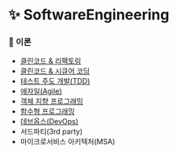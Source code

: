 # ✨ SoftwareEngineering

### 📌 이론

- [클린코드 & 리팩토링](https://github.com/SeoYeonBae/CS_study/blob/main/SoftwareEngineering/%ED%81%B4%EB%A6%B0%EC%BD%94%EB%93%9C%20%26%20%EB%A6%AC%ED%8C%A9%ED%86%A0%EB%A7%81.md)
- [클린코드 & 시큐어 코딩](https://github.com/SeoYeonBae/CS_study/blob/main/SoftwareEngineering/%ED%81%B4%EB%A6%B0%EC%BD%94%EB%93%9C%20%26%20%EC%8B%9C%ED%81%90%EC%96%B4%20%EC%BD%94%EB%94%A9.md)
- [테스트 주도 개발(TDD)](<https://github.com/SeoYeonBae/CS_study/blob/main/SoftwareEngineering/%ED%85%8C%EC%8A%A4%ED%8A%B8%20%EC%A3%BC%EB%8F%84%20%EA%B0%9C%EB%B0%9C(TDD).md>)
- [애자일(Agile)](<https://github.com/SeoYeonBae/CS_study/blob/main/SoftwareEngineering/애자일(Agile).md>)
- [객체 지향 프로그래밍](https://github.com/SeoYeonBae/CS_study/blob/main/SoftwareEngineering/객체%20지향%20프로그래밍.md)
- [함수형 프로그래밍](https://github.com/SeoYeonBae/CS_study/blob/main/SoftwareEngineering/%ED%95%A8%EC%88%98%ED%98%95%20%ED%94%84%EB%A1%9C%EA%B7%B8%EB%9E%98%EB%B0%8D.md)
- [데브옵스(DevOps)](<https://github.com/SeoYeonBae/CS_study/blob/main/SoftwareEngineering/%EB%8D%B0%EB%B8%8C%EC%98%B5%EC%8A%A4(DevOps).md>)
- 서드파티(3rd party)
- 마이크로서비스 아키텍처(MSA)

